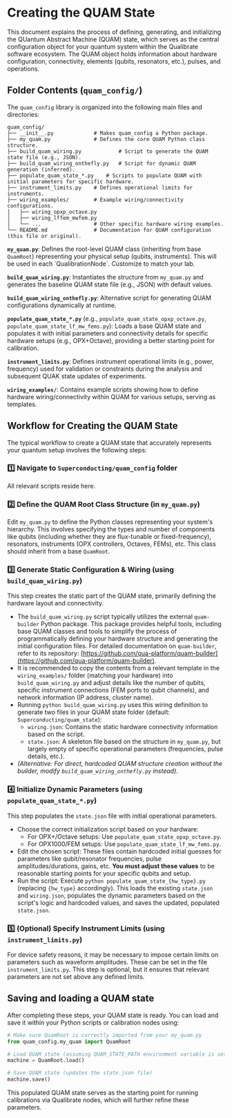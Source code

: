 # Creating the QUAM State

This document explains the process of defining, generating, and initializing the QUantum Abstract Machine (QUAM) state, which serves as the central configuration object for your quantum system within the Qualibrate software ecosystem. The QUAM object holds information about hardware configuration, connectivity, elements (qubits, resonators, etc.), pulses, and operations.

## Folder Contents (`quam_config/`)

The `quam_config` library is organized into the following main files and directories:

```text
quam_config/
├── __init__.py             # Makes quam_config a Python package.
├── my_quam.py              # Defines the core QUAM Python class structure.
├── build_quam_wiring.py            # Script to generate the QUAM state file (e.g., JSON).
├── build_quam_wiring_onthefly.py   # Script for dynamic QUAM generation (inferred).
├── populate_quam_state_*.py    # Scripts to populate QUAM with initial parameters for specific hardware.
├── instrument_limits.py    # Defines operational limits for instruments.
├── wiring_examples/        # Example wiring/connectivity configurations.
│   ├── wiring_opxp_octave.py
│   ├── wiring_lffem_mwfem.py
│   └── ...                 # Other specific hardware wiring examples.
└── README.md               # Documentation for QUAM configuration (this file or original).
```

**`my_quam.py`**: Defines the root-level QUAM class (inheriting from base `QuamRoot`) representing your physical setup (qubits, instruments). This will be used in each \`QualibrationNode\`. Customize to match your lab.

**`build_quam_wiring.py`**:
Instantiates the structure from `my_quam.py` and generates the baseline QUAM state file (e.g., JSON) with default values.

**`build_quam_wiring_onthefly.py`**:
Alternative script for generating QUAM configurations dynamically at runtime.

**`populate_quam_state_*.py`** (e.g., `populate_quam_state_opxp_octave.py`, `populate_quam_state_lf_mw_fems.py`):
Loads a base QUAM state and populates it with initial parameters and connectivity details for specific hardware setups (e.g., OPX+Octave), providing a better starting point for calibration.

**`instrument_limits.py`**:
Defines instrument operational limits (e.g., power, frequency) used for validation or constraints during the analysis and subsequent QUAK state updates of experiments.

**`wiring_examples/`**:
Contains example scripts showing how to define hardware wiring/connectivity within QUAM for various setups, serving as templates.

## Workflow for Creating the QUAM State

The typical workflow to create a QUAM state that accurately represents your quantum setup involves the following steps:

### 1️⃣ Navigate to `Superconducting/quam_config` folder

All relevant scripts reside here.

### 2️⃣ Define the QUAM Root Class Structure (in `my_quam.py`)

Edit `my_quam.py` to define the Python classes representing your system's hierarchy. This involves specifying the types and number of components like qubits (including whether they are flux-tunable or fixed-frequency), resonators, instruments (OPX controllers, Octaves, FEMs), etc. This class should inherit from a base `QuamRoot`.

### 3️⃣ Generate Static Configuration & Wiring (using `build_quam_wiring.py`)

This step creates the static part of the QUAM state, primarily defining the hardware layout and connectivity.

- The `build_quam_wiring.py` script typically utilizes the external `quam-builder` Python package. This package provides helpful tools, including base QUAM classes and tools to simplify the process of programmatically defining your hardware structure and generating the initial configuration files. For detailed documentation on `quam-builder`, refer to its repository: [https://github.com/qua-platform/quam-builder](https://github.com/qua-platform/quam-builder).
- It is recommended to copy the contents from a relevant template in the `wiring_examples/` folder (matching your hardware) into `build_quam_wiring.py` and adjust details like the number of qubits, specific instrument connections (FEM ports to qubit channels), and network information (IP address, cluster name).
- Running `python build_quam_wiring.py` uses this wiring definition to generate two files in your QUAM state folder (default: `Superconducting/quam_state`):
  - `wiring.json`: Contains the static hardware connectivity information based on the script.
  - `state.json`: A skeleton file based on the structure in `my_quam.py`, but largely empty of specific operational parameters (frequencies, pulse details, etc.).
- _(Alternative: For direct, hardcoded QUAM structure creation without the builder, modify `build_quam_wiring_onthefly.py` instead)_.

### 4️⃣ Initialize Dynamic Parameters (using `populate_quam_state_*.py`)

This step populates the `state.json` file with initial operational parameters.

- Choose the correct initialization script based on your hardware:
  - For OPX+/Octave setups: Use `populate_quam_state_opxp_octave.py`.
  - For OPX1000/FEM setups: Use `populate_quam_state_lf_mw_fems.py`.
- Edit the chosen script: These files contain hardcoded initial guesses for parameters like qubit/resonator frequencies, pulse amplitudes/durations, gains, etc. **You must adjust these values** to be reasonable starting points for your specific qubits and setup.
- Run the script: Execute `python populate_quam_state_{hw_type}.py` (replacing `{hw_type}` accordingly). This loads the existing `state.json` and `wiring.json`, populates the dynamic parameters based on the script's logic and hardcoded values, and saves the updated, populated `state.json`.

### 5️⃣ (Optional) Specify Instrument Limits (using `instrument_limits.py`)

For device safety reasons, it may be necessary to impose certain limits on parameters such as waveform amplitudes. These can be set in the file `instrument_limits.py`. This step is optional, but it ensures that relevant parameters are not set above any defined limits.

## Saving and loading a QUAM state

After completing these steps, your QUAM state is ready. You can load and save it within your Python scripts or calibration nodes using:

```python
# Make sure QuamRoot is correctly imported from your my_quam.py
from quam_config.my_quam import QuamRoot

# Load QUAM state (assuming QUAM_STATE_PATH environment variable is set or using default)
machine = QuamRoot.load()

# Save QUAM state (updates the state.json file)
machine.save()
```

This populated QUAM state serves as the starting point for running calibrations via Qualibrate nodes, which will further refine these parameters.
